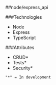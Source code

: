 
##node/express_api

###Technologies
- Node
- Express
- TypeScript

###Attributes
- CRUD*
- Tests*
- Security*






```
"*" = In development
```
